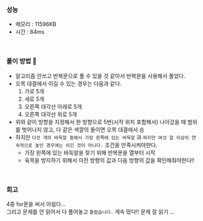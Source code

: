 ### 성능
- 메모리 : 11596KB
- 시간 : 84ms

<br/>

### 풀이 방법 👀 
- 알고리즘 안쓰고 반복문으로 풀 수 있을 것 같아서 반복문을 사용해서 풀었다.
- 오목 대결에서 이길 수 있는 경우는 다음과 같다.
  1. 가로 5개
  2. 세로 5개
  3. 오른쪽 대각선 아래로 5개
  4. 오른쪽 대각선 위로 5개
- 위와 같이 방향을 지정해서 한 방향으로 5번(시작 위치 포함해서) 나아갔을 때 범위를 벗어나지 않고, 다 같은 색깔의 돌이면 오목 대결에서 승
- 하지만 `다섯 개의 바둑알 중에서 가장 왼쪽에 있는 바둑알` 과 `하지만 여섯 알 이상이 연속적으로 놓인 경우에는 이긴 것이 아니다.` 조건을 만족시켜야한다.
  - 가장 왼쪽에 있는 바둑알을 찾기 위해 반복문을 열부터 시작
  - 육목을 방지하기 위해서 이전 방향의 값과 다음 방향의 값을 확인해줘야한다!!

<br/>

### 회고
4중 for문을 써서 아쉽다...  
그리고 문제를 안 읽어서 다 풀어놓고 `틀렸습니다.` 계속 떴다!! 문제 잘 읽기 ... 
